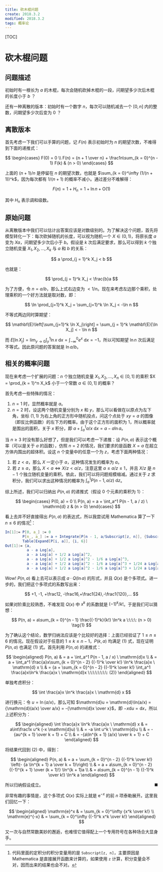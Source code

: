 ```yaml
---
title: 砍木棍问题
create: 2018.3.2
modified: 2018.3.2
tags: 概率论
---
```


[TOC]

# 砍木棍问题

## 问题描述

初始时有一根长为 $a$ 的木棍，每次会随机砍掉木棍的一段，问期望多少次后木棍的长度小于 $b$ ？

还有一种离散的版本：初始时有一个数字 $n$，每次可以随机减去一个 $[0, n]$ 内的整数，问期望多少次后变为 $0$ ？

## 离散版本

首先考虑一下我们可以手算的问题，记 $F(n)$ 表示初始时为 $n$ 的期望次数，不难得到下面的递推式：

$$
\begin{cases}
F(0) = 0 \\
F(n) = {n + 1 \over n} + \frac1n\sum_{k = 0}^{n - 1} F(k) & (n > 0)
\end{cases}
$$

上面的 $(n + 1) / n$ 是停留在 $n$ 的期望次数，也就是 $\sum_{k = 0}^\infty (1/(n + 1))^k$，因为每次都有 $1/(n + 1)$ 的概率不减小。通过差分不难解得：

$$
F(n) = 1 + H_n = 1 + \ln n + \mathrm{O}(1)
$$

其中 $H_n$ 表示调和级数。

## 原始问题

从离散版本中我们可以估计出答案应该是对数级别的。为了解决这个问题，首先将模型转化一下：每次砍掉随机的长度，可以视为随机一个 $X \in (0, 1)$，将原长度 $a$ 变为 $Xa$，问期望多少次后小于 $b$。假设是 $k$ 次后满足要求，那么可以得到 $k$ 个独立随机变量 $X_1, X_2, ..., X_k$ 与 $a$ 和 $b$ 的关系：

$$
a \prod_{j = 1}^k X_j < b
$$

也就是：

$$
\prod_{j = 1}^k X_j < \frac{b}a
$$

为了方便，令 $n = a / b$，那么上式右边变为 $< 1/n$。现在来考虑左边那个乘积，处理乘积的一个好方法就是取对数，即：

$$
\ln \prod_{j=1}^k X_j = \sum_{j=1}^k \ln X_j < -\ln n
$$

不等式两边同时算期望：

$$
\mathbf{E}\left[\sum_{j=1}^k \ln X_j\right] = \sum_{j = 1}^k \mathbf{E}[\ln X_j] < - \ln n
$$

而 $E[\ln X_j] = \lim_{y \rightarrow 0}\int_y^1 \ln x \ \mathrm{d}x = \int_{-\infty}^0 e^x \ \mathrm{d}x = -1$，所以可知期望 $\ln n$ 次后满足不等式。因此原问题的答案就是 $\ln a/b$。

## 相关的概率问题

现在来考虑一个扩展的问题：$n$ 个独立随机变量 $X_1, X_2, ..., X_n \in [0, 1]$ 的乘积 $X = \prod_{k = 1}^n X_k$ 小于一个常数 $a \in (0, 1]$ 的概率？

首先考虑一些特殊的情况：

1.  $n = 1$ 时，显然概率就是 $a$。
2.  $n = 2$ 时，设这两个随机变量分别为 $x$ 和 $y$，那么可以看做在以原点为左下角，坐标 $(1, 1)$ 为右上角的正方形中随机投点，问这个点处于 $xy = a$ 的图像（即反比例函数）的左下方的概率。由于这个正方形的面积为 $1$，所以概率就是围出的面积，关于 $x$ 积分，即 $a + \int_a^1 a / x \ \mathrm{d}x = a - a\ln a$。

当 $n \geqslant 3$ 时没有那么好想了，但是我们可以考虑一下递推：设 $P(n, a)$ 表示这个概率（可以是关于 $a$ 的函数），仿照 $n = 2$ 的情况，我们要求的是函数 $X = a$ 在超立方体内围出的超体积。设这 $n$ 个变量中的任意一个为 $z$，考虑下面两种情况：

1.  若 $z < a$，那么 $X$ 一定小于 $a$，这种情况发生的概率为 $a$。
2.  若 $z \geqslant a$，那么 $X < a \Leftrightarrow X/z < a/z$，注意这里 $a \leqslant a/z \leqslant 1$，并且 $X/z$ 是 $n - 1$ 个独立随机变量的乘积。依此，我们可以将问题规模缩减。通过关于 $z$ 求积分，我们可以求出这种情况的概率为 $\int_a^1 P(n - 1, a/z) \ \mathrm{d}z$。

综上所述，我们可以归纳出 $P(n, a)$ 的递推式（假设 $0$ 个元素的乘积为 $1$）：

$$
\begin{cases}
P(0, a) = 0 \\
P(n, a) = a + \int_a^1 P(n - 1, a / z) \ \mathrm{d} z & (n > 0)
\end{cases}
$$

看上去并不好直接得出 $P(n, a)$ 的表达式，所以我尝试用 Mathematica 算了一下 $n \leqslant 6$ 的情况[^subscript]：

```mathematica
In[1]:= P[0, a_] := 0
		P[n_, a_] := a + Integrate[P[n - 1, a/Subscript[z, n]], {Subscript[z, n], a, 1}, Assumptions -> 0 < a < 1]
		Table[Expand[P[i, a]], {i, 6}]
Out[1]:= {a,
		  a - a Log[a],
		  a - a Log[a] + 1/2 a Log[a]^2,
		  a - a Log[a] + 1/2 a Log[a]^2 - 1/6 a Log[a]^3,
		  a - a Log[a] + 1/2 a Log[a]^2 - 1/6 a Log[a]^3 + 1/24 a Log[a]^4,
 		  a - a Log[a] + 1/2 a Log[a]^2 - 1/6 a Log[a]^3 + 1/24 a Log[a]^4 - 1/120 a Log[a]^5}
```

[^subscript]: 代码里面的定积分的积分变量用的是 `Subscript[z, n]`，主要原因是 Mathematica 是直接展开函数来计算的，如果使用 `z` 计算，积分变量会不对，因而出来的结果也会不对。

Wow! $P(n, a)$ 看上去可以表示成 $a \cdot Q(\ln a)$ 的形式，并且 $Q(x)$ 是个多项式。进一步的，我们把这个多项式的系数写出来：

$$
+1, -1, +\frac12, -\frac16,+\frac1{24},-\frac1{120},...
$$

如果对阶乘比较熟悉，不难发现 $Q(x)$ 中 $x^k$ 的系数就是 $(-1)^k / k!$。于是我们可以猜想：

$$
P(n, a) = a\sum_{k = 0}^{n - 1} \frac{(-1)^k}{k!} \ln^k a \:\:\:\: (n > 0) \tag{1}
$$

为了确认这个结论，数学归纳法应该是个比较好的选择：上面已经验证了 $1 \leqslant n \leqslant 6$ 的情况。现在假设对于任意的 $1 \leqslant k \leqslant n - 1$，$P(k, a)$ 均满足 $(1)$ 式，现在证明 $P(n, a)$ 也满足 $(1)$ 式。首先利用 $P(n, a)$ 的递推式：

$$
\begin{aligned}
P(n, a) & = a + \int_a^1 P(n - 1, a / x) \ \mathrm{d}x \\
& = a + \int_a^1 \frac{a}x\sum_{k = 0}^{n - 2} {(-1)^k \over k!} \ln^k \frac{a}x \ \mathrm{d} x \\
& = {a + \sum_{k = 0}^{n - 2} {(-1)^k \over k!} \int_a^1 \frac{a}x\ln^k \frac{a}x \ \mathrm{d}x \:\:\:\:\:\:\:\: (2)}
\end{aligned}
$$

单独考虑积分：

$$
\int \frac{a}x \ln^k \frac{a}x \ \mathrm{d} x
$$

进行换元：令 $u = \ln(a/x)$，那么可知 $\mathrm{d}u = \mathrm{d}\ln(a/x) = {\mathrm{d}(a/x) \over a/x} = -{\mathrm{d}x \over x}$，即 $-x\mathrm{d} u = \mathrm{d}x$，所以上述积分为：

$$
\begin{aligned}
\int \frac{a}x \ln^k \frac{a}x \ \mathrm{d} x & = a\int\frac1x u^k (-x \mathrm{d}u) \\
& = -a \int u^k \ \mathrm{d}u \\
& = -{au^{k + 1} \over k + 1} + C \\
& = -{a\ln^{k  + 1} (a/x) \over k + 1} + C
\end{aligned}
$$

将结果代回到 $(2)$ 中，得到：

$$
\begin{aligned}
P(n, a) & = a + \sum_{k = 0}^{n - 2} {(-1)^k \over k!} \left(- {a \ln^{k + 1} a \over k + 1}\right) \\
& = a + a\sum_{k = 0}^{n - 2} {(-1)^{k + 1} \over (k + 1)!} \ln^{k  + 1}a \\
& = a\sum_{k = 0}^{n - 1} {(-1)^k \over k!} \ln^k a
\end{aligned}
$$

所以归纳假设成立。<span style="float: right">$\blacksquare$</span>

非常有趣的事情是，这个多项式 $Q(x)$ 实际上就是 $\mathrm{e}^{-x}$ 的前 $n$ 项泰勒展开。这里我们回忆一下：

$$
\begin{aligned}
\mathrm{e}^x & = \sum_{k = 0}^\infty {x^k \over k!} \\
\mathrm{e}^{-x} & = \sum_{k = 0}^\infty {(-1)^k x^k \over k!}
\end{aligned}
$$

又一次与自然常数美妙的邂逅，也难怪它值得配上一个专用符号在各种场合大显身手。